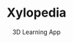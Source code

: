 ---
projectName: "1_xylopedia"
title: "Xylopedia"
subtitle: "3D Learning App"

tags:
  - nature
  - photography
  - art

bgcolor: "#DFE2D8cc"

projectDescription: |
        **Xylopedia** is an app for explorative learning of micro-anatomical wood structures. *br*
        Students at the University for Sustainable Development in Eberswalde, Germany, now have the app to help them understand the complex anatomy of wood. Based on microCT scans from the Helmholtz Centre Hereon, we created novel 3D models for real-time exploration. *br* *br*
        **<a href="https://ms.hereon.de/xylopedia/index.php.en" target="_blank" style="pointer-events: auto;">Visit Xylopedia</a>**

credits: |
    **Client:** HNE Eberswalde *br*
    **Team:** S. Scherrer, J. Hammel, J. Lauströer, J. Stuhrmann, S. Lautner, M. Möhring*br*
    **Tools:** Unity, Blender, Cinema 4D*br*


images:
  - src: "/src/assets/projects/xylopedia/Xylopedia_Gallery_1.webp"
    alt: "CT Image Rendering of Oak Wood 300microns"
    loading: "eager"
    to: "/"
    description:  |
        **CT scan rendering of oak wood (Quercus robur) ~300 microns (0.3mm)** *br*   
        Tool: Houdini, Rendering and custom import tool for image stacks
    tags: 
      - houdini
      - 3D

  - src: "/src/assets/projects/xylopedia/Xylopedia_Gallery_2.webp"
    alt: "Xylopedia App iOS"
    to: "/"
    description:  |
        **App on Ipad; Screenshot from Web App** *br*   
         Tool: App developed in Unity (Dev: Jochen Stuhrmann)
    tags: 
      - houdini
      - 3D

  - src: "/src/assets/projects/xylopedia/Xylopedia_Gallery_3.webp"
    alt: "Xylopedia App iOS"
    to: "/"
    description:  |
        **Screenshots from Web App** *br*   
         Tool: App developed in Unity (Dev: Jochen Stuhrmann)
    tags: 
      - houdini
      - 3D

  - src: "/src/assets/projects/xylopedia/Xylopedia_Gallery_4.webp"
    alt: "Xylopedia App iOS"
    to: "/"
    description:  |
        **3D model of axial (red) and radial (green) parenchyma cells in oak wood (Quercus robur)** *br*   
         Tool: Houdini
    tags: 
      - houdini
      - 3D  

  - src: "/src/assets/projects/xylopedia/Xylopedia_Gallery_5.webp"
    alt: "Xylopedia App iOS"
    to: "/"
    description:  |
        **Manual segmentation of radial parenchyma cells in 3D Slicer** *br*   
         Tool: 3D Slicer
    tags: 
      - houdini
      - 3D




---